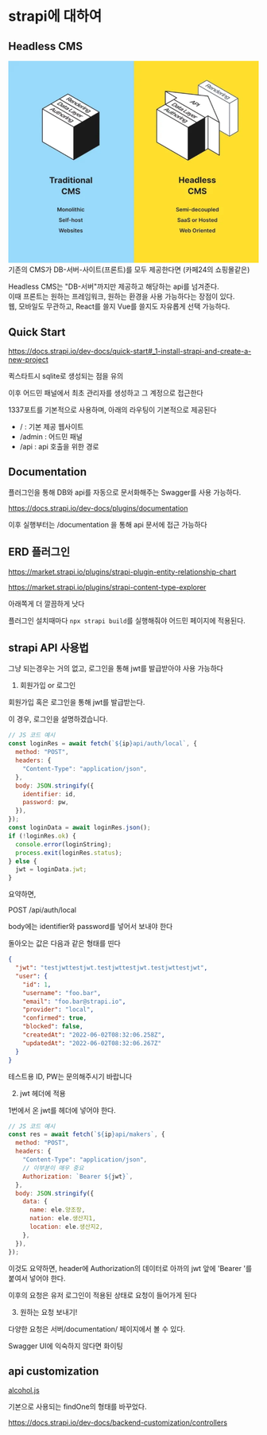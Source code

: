 # strapi에 대하여

## Headless CMS

![headless-cms](./images/1_E3qz8MZ8zR7Y3NRghFOvJQ.webp)
기존의 CMS가 DB-서버-사이트(프론트)를 모두 제공한다면 (카페24의 쇼핑몰같은)

Headless CMS는 "DB-서버"까지만 제공하고 해당하는 api를 넘겨준다.  
이때 프론트는 원하는 프레임워크, 원하는 환경을 사용 가능하다는 장점이 있다.  
웹, 모바일도 무관하고, React를 쓸지 Vue를 쓸지도 자유롭게 선택 가능하다.

## Quick Start

https://docs.strapi.io/dev-docs/quick-start#_1-install-strapi-and-create-a-new-project

퀵스타트시 sqlite로 생성되는 점을 유의

이후 어드민 패널에서 최초 관리자를 생성하고 그 계정으로 접근한다

1337포트를 기본적으로 사용하며, 아래의 라우팅이 기본적으로 제공된다

- / : 기본 제공 웹사이트
- /admin : 어드민 패널
- /api : api 호출을 위한 경로

## Documentation

플러그인을 통해 DB와 api를 자동으로 문서화해주는 Swagger를 사용 가능하다.

https://docs.strapi.io/dev-docs/plugins/documentation

이후 실행부터는 /documentation 을 통해 api 문서에 접근 가능하다

## ERD 플러그인

https://market.strapi.io/plugins/strapi-plugin-entity-relationship-chart

https://market.strapi.io/plugins/strapi-content-type-explorer

아래쪽게 더 깔끔하게 낫다

플러그인 설치때마다 `npx strapi build`를 실행해줘야 어드민 페이지에 적용된다.

## strapi API 사용법

그냥 되는경우는 거의 없고, 로그인을 통해 jwt를 발급받아야 사용 가능하다

1. 회원가입 or 로그인

회원가입 혹은 로그인을 통해 jwt를 발급받는다.

이 경우, 로그인을 설명하겠습니다.

```js
// JS 코드 예시
const loginRes = await fetch(`${ip}api/auth/local`, {
  method: "POST",
  headers: {
    "Content-Type": "application/json",
  },
  body: JSON.stringify({
    identifier: id,
    password: pw,
  }),
});
const loginData = await loginRes.json();
if (!loginRes.ok) {
  console.error(loginString);
  process.exit(loginRes.status);
} else {
  jwt = loginData.jwt;
}
```

요약하면,

POST /api/auth/local

body에는 identifier와 password를 넣어서 보내야 한다

돌아오는 값은 다음과 같은 형태를 띤다

```json
{
  "jwt": "testjwttestjwt.testjwttestjwt.testjwttestjwt",
  "user": {
    "id": 1,
    "username": "foo.bar",
    "email": "foo.bar@strapi.io",
    "provider": "local",
    "confirmed": true,
    "blocked": false,
    "createdAt": "2022-06-02T08:32:06.258Z",
    "updatedAt": "2022-06-02T08:32:06.267Z"
  }
}
```

테스트용 ID, PW는 문의해주시기 바랍니다

2. jwt 헤더에 적용

1번에서 온 jwt를 헤더에 넣어야 한다.

```js
// JS 코드 예시
const res = await fetch(`${ip}api/makers`, {
  method: "POST",
  headers: {
    "Content-Type": "application/json",
    // 이부분이 매우 중요
    Authorization: `Bearer ${jwt}`,
  },
  body: JSON.stringify({
    data: {
      name: ele.양조장,
      nation: ele.생산지1,
      location: ele.생산지2,
    },
  }),
});
```

이것도 요약하면, header에 Authorization의 데이터로 아까의 jwt 앞에 'Bearer '를 붙여서 넣어야 한다.

이후의 요청은 유저 로그인이 적용된 상태로 요청이 들어가게 된다

3. 원하는 요청 보내기!

다양한 요청은 서버/documentation/ 페이지에서 볼 수 있다.

Swagger UI에 익숙하지 않다면 화이팅

## api customization

[alcohol.js](/src/api/alcohol/controllers/alcohol.js)

기본으로 사용되는 findOne의 형태를 바꾸었다.

https://docs.strapi.io/dev-docs/backend-customization/controllers
